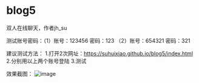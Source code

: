 # blog5
双人在线聊天，作者jh_su

测试账号密码：（1）账号：123456   密码：123
             （2）账号：654321   密码：321
             
建议测试方法：
1.打开2次网址：https://suhuixiao.github.io/blog5/index.html
2.分别用以上两个账号登陆
3.测试

效果截图：
![image]()
